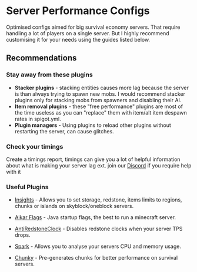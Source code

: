 # Server Performance Configs
Optimised configs aimed for big survival economy servers. That require handling a lot of players on a single server. But I highly recommend customising it for your needs using the guides listed below.  

## Recommendations

### Stay away from these plugins
* **Stacker plugins** - stacking entities causes more lag because the server is than always trying to spawn new mobs. I would recommend stacker plugins only for stacking mobs from spawners and disabling their AI.
* **Item removal plugins** - these "free performance" plugins are most of the time useless as you can "replace" them with item/alt item despawn rates in spigot.yml.
* **Plugin managers** - Using plugins to reload other plugins without restarting the server, can cause glitches.

### Check your timings
Create a timings report, timings can give you a lot of helpful information about what is making your server lag ext.
join our [Discord](https://discord.gg/hCecZHaDkQ) if you require help with it
### Useful Plugins 
* [Insights](https://www.spigotmc.org/resources/insights-super-configurable-region-limits-asynchronous-scans-1-17-x.56489/) - Allows you to set storage, redstone, items limits to regions, chunks or islands on skyblock/oneblock servers. 

* [Aikar Flags](https://blog.airplane.gg/aikar-flags/) - Java startup flags, the best to run a minecraft server.

* [AntiRedstoneClock](https://www.spigotmc.org/resources/antiredstoneclock-worldguard-plotsquard-support-1-8-1-17.18557/) - Disables redstone clocks when your server TPS drops.

* [Spark](https://www.spigotmc.org/resources/antiredstoneclock-worldguard-plotsquard-support-1-8-1-17.18557/) - Allows you to analyse your servers CPU and memory usage.

* [Chunky](https://github.com/pop4959/Chunky) - Pre-generates chunks for better performance on survival servers.

<br>